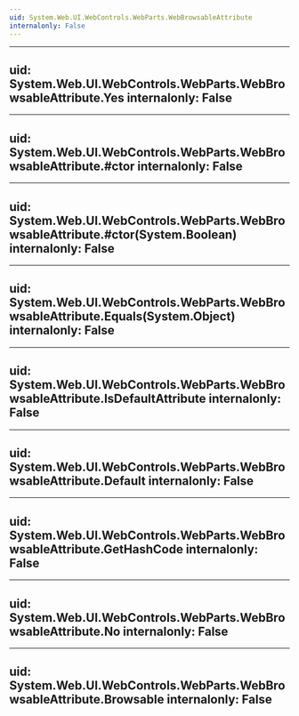 ```yaml
---
uid: System.Web.UI.WebControls.WebParts.WebBrowsableAttribute
internalonly: False
---
```


---
uid: System.Web.UI.WebControls.WebParts.WebBrowsableAttribute.Yes
internalonly: False
---

---
uid: System.Web.UI.WebControls.WebParts.WebBrowsableAttribute.#ctor
internalonly: False
---

---
uid: System.Web.UI.WebControls.WebParts.WebBrowsableAttribute.#ctor(System.Boolean)
internalonly: False
---

---
uid: System.Web.UI.WebControls.WebParts.WebBrowsableAttribute.Equals(System.Object)
internalonly: False
---

---
uid: System.Web.UI.WebControls.WebParts.WebBrowsableAttribute.IsDefaultAttribute
internalonly: False
---

---
uid: System.Web.UI.WebControls.WebParts.WebBrowsableAttribute.Default
internalonly: False
---

---
uid: System.Web.UI.WebControls.WebParts.WebBrowsableAttribute.GetHashCode
internalonly: False
---

---
uid: System.Web.UI.WebControls.WebParts.WebBrowsableAttribute.No
internalonly: False
---

---
uid: System.Web.UI.WebControls.WebParts.WebBrowsableAttribute.Browsable
internalonly: False
---
